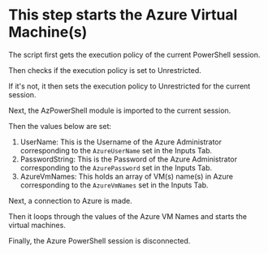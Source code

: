 # This step starts the Azure Virtual Machine(s)

The script first gets the execution policy of the current PowerShell session.

Then checks if the execution policy is set to Unrestricted.

If it's not, it then sets the execution policy to Unrestricted for the current session.

Next, the AzPowerShell module is imported to the current session.

Then the values below are set:

1. UserName: This is the Username of the Azure Administrator corresponding to the `AzureUserName` set in the Inputs Tab.
1. PasswordString: This is the Password of the Azure Administrator corresponding to the `AzurePassword` set in the Inputs Tab.
1. AzureVmNames: This holds an array of VM(s) name(s) in Azure corresponding to the `AzureVmNames` set in the Inputs Tab.

Next, a connection to Azure is made.

Then it loops through the values of the Azure VM Names and starts the virtual machines.

Finally, the Azure PowerShell session is disconnected.

